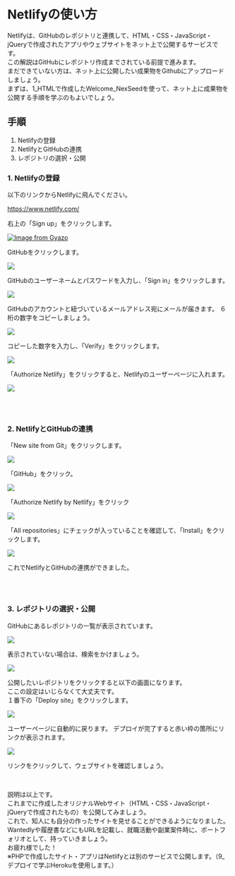 # Netlifyの使い方

Netlifyは、GitHubのレポジトリと連携して、HTML・CSS・JavaScript・jQueryで作成されたアプリやウェブサイトをネット上で公開するサービスです。<br>
この解説はGitHubにレポジトリ作成までされている前提で進みます。<br>
まだできていない方は、ネット上に公開したい成果物をGithubにアップロードしましょう。<br>
まずは、1_HTMLで作成したWelcome_NexSeedを使って、ネット上に成果物を公開する手順を学ぶのもよいでしょう。

## 手順

1. Netlifyの登録
2. NetlifyとGitHubの連携
3. レポジトリの選択・公開

### 1. Netlifyの登録

以下のリンクからNetlifyに飛んでください。

https://www.netlify.com/

右上の「Sign up」をクリックします。


[![Image from Gyazo](https://i.gyazo.com/81995b3394607427d8138007926bb025.png)](https://gyazo.com/81995b3394607427d8138007926bb025)

GitHubをクリックします。

![](img/netlify_1.png)

GitHubのユーザーネームとパスワードを入力し、「Sign in」をクリックします。

![](img/netlify_2.png)

GitHubのアカウントと紐づいているメールアドレス宛にメールが届きます。
６桁の数字をコピーしましょう。

![](img/netlify_4.png)

コピーした数字を入力し、「Verify」をクリックします。

![](img/netlify_3.png)

「Authorize Netlify」をクリックすると、Netlifyのユーザーページに入れます。

![](img/netlify_5.png)

<br><br>

### 2. NetlifyとGitHubの連携

「New site from Git」をクリックします。

![](img/netlify_6.png)

「GitHub」をクリック。

![](img/netlify_7.png)

「Authorize Netlify by Netlify」をクリック

![](img/netlify_8.png)

「All repositories」にチェックが入っていることを確認して、「Install」をクリックします。

![](img/netlify_9.png)

これでNetlifyとGitHubの連携ができました。

<br><br>

### 3. レポジトリの選択・公開

GitHubにあるレポジトリの一覧が表示されています。

![](img/netlify_10.png)

表示されていない場合は、検索をかけましょう。

![](img/netlify_11.png)

公開したいレポジトリをクリックすると以下の画面になります。<br>
ここの設定はいじらなくて大丈夫です。<br>
１番下の「Deploy site」をクリックします。

![](img/netlify_12.png)

ユーザーページに自動的に戻ります。
デプロイが完了すると赤い枠の箇所にリンクが表示されます。

![](img/netlify_13.png)

リンクをクリックして、ウェブサイトを確認しましょう。

<br>

説明は以上です。<br>
これまでに作成したオリジナルWebサイト（HTML・CSS・JavaScript・jQueryで作成されたもの）を公開してみましょう。<br>
これで、知人にも自分の作ったサイトを見せることができるようになりました。<br>
Wantedlyや履歴書などにもURLを記載し、就職活動や副業案件時に、ポートフォリオとして、持っていきましょう。<br>
お疲れ様でした！<br>
※PHPで作成したサイト・アプリはNetlifyとは別のサービスで公開します。（9_デプロイで学ぶHerokuを使用します。）<br>
